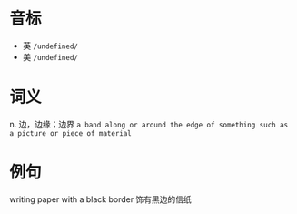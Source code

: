 # 音标

- 英 `/undefined/`
- 美 `/undefined/`

# 词义

n. 边，边缘；边界
`a band along or around the edge of something such as a picture or piece of material`

# 例句

writing paper with a black border
饰有黑边的信纸


